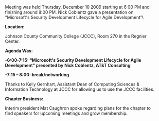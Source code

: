 Meeting was held Thursday, December 10 2009 starting at 6:00 PM and
finishing around 8:00 PM. Nick Coblentz gave a presentation on
“Microsoft's Security Development Lifecycle for Agile Development”\\

**Location:**

Johnson County Community College (JCCC), Room 270 in the Regnier Center.

**Agenda Was:**

**-6:00-7:15: “Microsoft's Security Development Lifecycle for Agile
Development” presented by Nick Coblentz, AT\&T Consulting**

**-7:15 – 8:00: break/networking**

Thanks to Kelly Gernhart, Assistant Dean of Computing Sciences &
Information Technology at JCCC for allowing us to use the JCCC
facilities.

**Chapter Business:**

Interim president Mat Caughron spoke regarding plans for the chapter to
find speakers for upcoming meetings and grow membership.